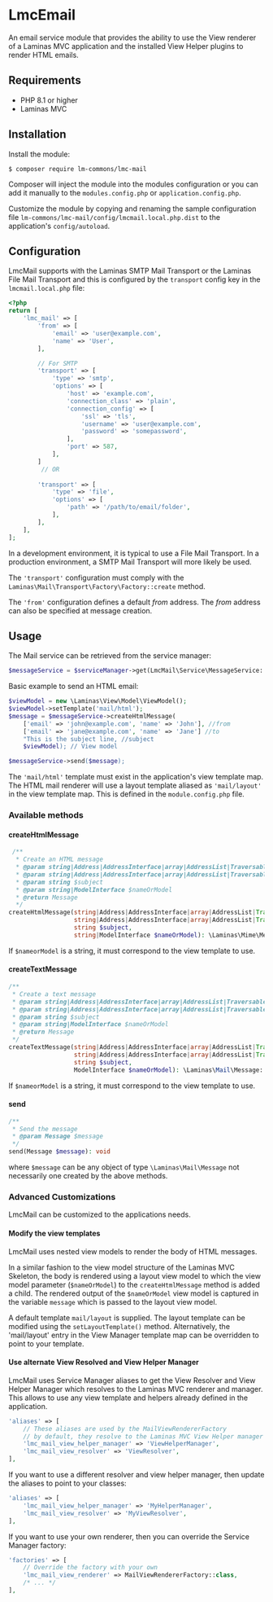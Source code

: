 # LmcEmail

An email service module that provides the ability to use the View renderer of a Laminas MVC application
and the installed View Helper plugins to render HTML emails.


## Requirements

- PHP 8.1 or higher
- Laminas MVC

## Installation

Install the module:

````shell
$ composer require lm-commons/lmc-mail
````

Composer will inject the module into the modules configuration or you can add it manually to the `modules.config.php` or
`application.config.php`.

Customize the module by copying and renaming the sample configuration file `lm-commons/lmc-mail/config/lmcmail.local.php.dist` to the application's 
`config/autoload`.

## Configuration

LmcMail supports with the Laminas SMTP Mail Transport or the Laminas File Mail Transport and this is configured by the `transport` config key in the `lmcmail.local.php` file:

````php
<?php
return [
    'lmc_mail' => [
        'from' => [
            'email' => 'user@example.com',
            'name' => 'User',
        ],

        // For SMTP
        'transport' => [
            'type' => 'smtp',
            'options' => [
                'host' => 'example.com',
                'connection_class' => 'plain',
                'connection_config' => [
                    'ssl' => 'tls',
                    'username' => 'user@example.com',
                    'password' => 'somepassword',
                ],
                'port' => 587,
            ],
        ]    
         // OR
            
        'transport' => [
            'type' => 'file',
            'options' => [
                'path' => '/path/to/email/folder',
            ],
        ],
    ],
];
````
In a development environment, it is typical to use a File Mail Transport.  In a production environment, a SMTP Mail Transport will more likely be used.

The `'transport'` configuration must comply with the `Laminas\Mail\Transport\Factory\Factory::create` method.

The `'from'` configuration defines a default *from* address.  The *from* address can also be specified at message creation.

## Usage

The Mail service can be retrieved from the service manager:

````php
$messageService = $serviceManager->get(LmcMail\Service\MessageService::class);
````

Basic example to send an HTML email:

````php
$viewModel = new \Laminas\View\Model\ViewModel();
$viewModel->setTemplate('mail/html');
$message = $messageService->createHtmlMessage(
    ['email' => 'john@example.com', 'name' => 'John'], //from 
    ['email' => 'jane@example.com', 'name' => 'Jane'] //to
    "This is the subject line, //subject
    $viewModel); // View model

$messageService->send($message);
````

The `'mail/html'` template must exist in the application's view template map. The HTML mail renderer will use
a layout template aliased as `'mail/layout'` in the view template map. This is defined in the `module.config.php` file.

### Available methods

#### createHtmlMessage

````php
 /**
  * Create an HTML message
  * @param string|Address|AddressInterface|array|AddressList|Traversable $from
  * @param string|Address|AddressInterface|array|AddressList|Traversable $to
  * @param string $subject
  * @param string|ModelInterface $nameOrModel
  * @return Message
  */
createHtmlMessage(string|Address|AddressInterface|array|AddressList|Traversable $from, 
                  string|Address|AddressInterface|array|AddressList|Traversable $to, 
                  string $subject, 
                  string|ModelInterface $nameOrModel): \Laminas\Mime\Message::class
````
If `$nameorModel` is a string, it must correspond to the view template to use. 


#### createTextMessage
````php
/**
 * Create a text message
 * @param string|Address|AddressInterface|array|AddressList|Traversable $from
 * @param string|Address|AddressInterface|array|AddressList|Traversable $to
 * @param string $subject
 * @param string|ModelInterface $nameOrModel
 * @return Message
 */
createTextMessage(string|Address|AddressInterface|array|AddressList|Traversable $from, 
                  string|Address|AddressInterface|array|AddressList|Traversable $to, 
                  string $subject, 
                  ModelInterface $nameOrModel): \Laminas\Mail\Message::class
````
If `$nameorModel` is a string, it must correspond to the view template to use.

#### send
````php
/**
 * Send the message
 * @param Message $message
 */
send(Message $message): void
````
where `$message` can be any object of type `\Laminas\Mail\Message` not necessarily one created by the above methods.

### Advanced Customizations

LmcMail can be customized to the applications needs.

#### Modify the view templates

LmcMail uses nested view models to render the body of HTML messages. 

In a similar fashion to the view model structure of the Laminas MVC Skeleton,
the body is rendered using a layout view model to which the view model parameter (`$nameOrModel`) to the `createHtmlMessage` method is added a child.
The rendered output of the `$nameOrModel` view model is captured in the variable `message` which is passed to the layout view model.

A default template `mail/layout` is supplied. The layout template can be modified using the `setLayoutTemplate()` method. Alternatively,
the 'mail/layout' entry in the View Manager template map can be overridden to point to your template.

#### Use alternate View Resolved and View Helper Manager

LmcMail uses Service Manager aliases to get the View Resolver and View Helper Manager which resolves to the Laminas MVC renderer and manager. This allows to use any view template and helpers already defined in the application.

````php
'aliases' => [
    // These aliases are used by the MailViewRendererFactory
    // by default, they resolve to the Laminas MVC View Helper manager and Resolver
    'lmc_mail_view_helper_manager' => 'ViewHelperManager',
    'lmc_mail_view_resolver' => 'ViewResolver',
],
````
If you want to use a different resolver and view helper manager, then update the aliases to point to your classes:

````php
'aliases' => [
    'lmc_mail_view_helper_manager' => 'MyHelperManager',
    'lmc_mail_view_resolver' => 'MyViewResolver',
],
````

If you want to use your own renderer, then you can override the Service Manager factory:
````php
'factories' => [
    // Override the factory with your own
    'lmc_mail_view_renderer' => MailViewRendererFactory::class,
    /* ... */
],
````




